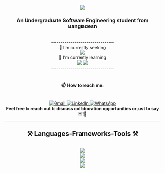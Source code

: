 <!--
### Hi there 👋


**IamImtiazChy/IamImtiazChy** is a ✨ _special_ ✨ repository because its `README.md` (this file) appears on your GitHub profile.

Here are some ideas to get you started:

- 🔭 I’m currently working on ...
- 🌱 I’m currently learning ...
- 👯 I’m looking to collaborate on ...
- 🤔 I’m looking for help with ...
- 💬 Ask me about ...
- 📫 How to reach me: ...
- 😄 Pronouns: ...
- ⚡ Fun fact: ...
-->


<h1 align="center">
    <a href="https://git.io/typing-svg"><img src="https://readme-typing-svg.herokuapp.com?font=Righteous&size=35&center=true&vCenter=true&width=500&height=70&duration=5000&lines=Hi+There!+👋;+I'm+Imtiaz+Chowdhury!;"/></a>
</h1>

<h3 align="center">An Undergraduate Software Engineering student from Bangladesh</h3>

<br/>

<div align="center">
<!--     🔭 I’m currently <b><i>seeking an internship</i></b> opportunity within <b><i>Web & Mobile Application Development</i></b> <br> -->
    --------------------------------<br>
    🔭 I’m currently seeking <br>
            <a href="https://git.io/typing-svg"><img src="https://readme-typing-svg.herokuapp.com?font=Trebuchet+MS&pause=1000&size=15&center=true&vCenter=true&width=350&height=15&duration=6000&lines=an+internship+opportunity;+within+Web+and+Mobile+Application+Development!!;"/></a> <br>
    🌱 I’m currently learning <br>
        <img src="https://img.shields.io/badge/-Dart-1?logo=Dart&style=flat" />
        <img src="https://img.shields.io/badge/-Flutter-1?logo=Flutter&style=flat" /><br>
    --------------------------------
</div>

<br/>

<div align="center">
    <h4>📫 How to reach me:</h4> <br>
   <!-- Gmail -->
<a href="mailto:imtiazchowdhury2001@gmail.com" target="_blank">
  <img src="https://img.shields.io/badge/Gmail-D14836?style=for-the-badge&logo=gmail&logoColor=white" alt="Gmail">
</a>

<!-- LinkedIn -->
<a href="http://www.linkedin.com/in/thisisfahimchy" target="_blank">
  <img src="https://img.shields.io/badge/LinkedIn-0077B5?style=for-the-badge&logo=linkedin&logoColor=white" alt="LinkedIn">
</a>

<!-- WhatsApp -->
<a href="https://wa.me/8801631330629" target="_blank">
  <img src="https://img.shields.io/badge/WhatsApp-25D366?style=for-the-badge&logo=whatsapp&logoColor=white" alt="WhatsApp">
</a><br><b>Feel free to reach out to discuss collaboration opportunities or just to say Hi!👋</b>

</div>

<hr/>
 
<h2 align="center">⚒️ Languages-Frameworks-Tools ⚒️</h2>
<br/>
<div align="center">
    <img src="https://skillicons.dev/icons?i=c,cpp,java,python,dart,flutter" /><br>
    <img src="https://skillicons.dev/icons?i=html,css,javascript" /><br>
    <img src="https://skillicons.dev/icons?i=php,mysql" /><br>
    <img src="https://skillicons.dev/icons?i=vscode,github,git,figma" />
</div>

<br/>
